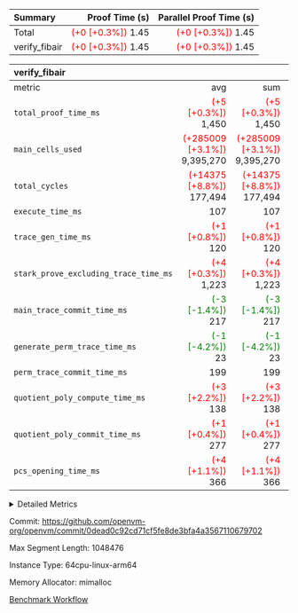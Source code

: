 | Summary | Proof Time (s) | Parallel Proof Time (s) |
|:---|---:|---:|
| Total | <span style='color: red'>(+0 [+0.3%])</span> 1.45 | <span style='color: red'>(+0 [+0.3%])</span> 1.45 |
| verify_fibair | <span style='color: red'>(+0 [+0.3%])</span> 1.45 | <span style='color: red'>(+0 [+0.3%])</span> 1.45 |


| verify_fibair |||||
|:---|---:|---:|---:|---:|
|metric|avg|sum|max|min|
| `total_proof_time_ms ` | <span style='color: red'>(+5 [+0.3%])</span> 1,450 | <span style='color: red'>(+5 [+0.3%])</span> 1,450 | <span style='color: red'>(+5 [+0.3%])</span> 1,450 | <span style='color: red'>(+5 [+0.3%])</span> 1,450 |
| `main_cells_used     ` | <span style='color: red'>(+285009 [+3.1%])</span> 9,395,270 | <span style='color: red'>(+285009 [+3.1%])</span> 9,395,270 | <span style='color: red'>(+285009 [+3.1%])</span> 9,395,270 | <span style='color: red'>(+285009 [+3.1%])</span> 9,395,270 |
| `total_cycles        ` | <span style='color: red'>(+14375 [+8.8%])</span> 177,494 | <span style='color: red'>(+14375 [+8.8%])</span> 177,494 | <span style='color: red'>(+14375 [+8.8%])</span> 177,494 | <span style='color: red'>(+14375 [+8.8%])</span> 177,494 |
| `execute_time_ms     ` |  107 |  107 |  107 |  107 |
| `trace_gen_time_ms   ` | <span style='color: red'>(+1 [+0.8%])</span> 120 | <span style='color: red'>(+1 [+0.8%])</span> 120 | <span style='color: red'>(+1 [+0.8%])</span> 120 | <span style='color: red'>(+1 [+0.8%])</span> 120 |
| `stark_prove_excluding_trace_time_ms` | <span style='color: red'>(+4 [+0.3%])</span> 1,223 | <span style='color: red'>(+4 [+0.3%])</span> 1,223 | <span style='color: red'>(+4 [+0.3%])</span> 1,223 | <span style='color: red'>(+4 [+0.3%])</span> 1,223 |
| `main_trace_commit_time_ms` | <span style='color: green'>(-3 [-1.4%])</span> 217 | <span style='color: green'>(-3 [-1.4%])</span> 217 | <span style='color: green'>(-3 [-1.4%])</span> 217 | <span style='color: green'>(-3 [-1.4%])</span> 217 |
| `generate_perm_trace_time_ms` | <span style='color: green'>(-1 [-4.2%])</span> 23 | <span style='color: green'>(-1 [-4.2%])</span> 23 | <span style='color: green'>(-1 [-4.2%])</span> 23 | <span style='color: green'>(-1 [-4.2%])</span> 23 |
| `perm_trace_commit_time_ms` |  199 |  199 |  199 |  199 |
| `quotient_poly_compute_time_ms` | <span style='color: red'>(+3 [+2.2%])</span> 138 | <span style='color: red'>(+3 [+2.2%])</span> 138 | <span style='color: red'>(+3 [+2.2%])</span> 138 | <span style='color: red'>(+3 [+2.2%])</span> 138 |
| `quotient_poly_commit_time_ms` | <span style='color: red'>(+1 [+0.4%])</span> 277 | <span style='color: red'>(+1 [+0.4%])</span> 277 | <span style='color: red'>(+1 [+0.4%])</span> 277 | <span style='color: red'>(+1 [+0.4%])</span> 277 |
| `pcs_opening_time_ms ` | <span style='color: red'>(+4 [+1.1%])</span> 366 | <span style='color: red'>(+4 [+1.1%])</span> 366 | <span style='color: red'>(+4 [+1.1%])</span> 366 | <span style='color: red'>(+4 [+1.1%])</span> 366 |



<details>
<summary>Detailed Metrics</summary>

|  | verify_program_compile_ms | total_cells | stark_prove_excluding_trace_time_ms | quotient_poly_compute_time_ms | quotient_poly_commit_time_ms | perm_trace_commit_time_ms | pcs_opening_time_ms | main_trace_commit_time_ms |
| --- | --- | --- | --- | --- | --- | --- | --- |
|  | 4 | 65,536 | 63 | 3 | 13 | 0 | 32 | 13 | 

| air_name | rows | quotient_deg | main_cols | interactions | constraints | cells |
| --- | --- | --- | --- | --- | --- | --- |
| AccessAdapterAir<2> |  | 4 |  | 5 | 11 |  | 
| AccessAdapterAir<4> |  | 4 |  | 5 | 11 |  | 
| AccessAdapterAir<8> |  | 4 |  | 5 | 11 |  | 
| FibonacciAir | 32,768 | 1 | 2 |  | 5 | 65,536 | 
| FriReducedOpeningAir |  | 4 |  | 39 | 60 |  | 
| NativePoseidon2Air<BabyBearParameters>, 1> |  | 4 |  | 136 | 530 |  | 
| PhantomAir |  | 4 |  | 3 | 4 |  | 
| ProgramAir |  | 1 |  | 1 | 4 |  | 
| VariableRangeCheckerAir |  | 1 |  | 1 | 4 |  | 
| VmAirWrapper<AluNativeAdapterAir, FieldArithmeticCoreAir> |  | 4 |  | 15 | 23 |  | 
| VmAirWrapper<BranchNativeAdapterAir, BranchEqualCoreAir<1> |  | 4 |  | 11 | 22 |  | 
| VmAirWrapper<JalNativeAdapterAir, JalCoreAir> |  | 4 |  | 7 | 6 |  | 
| VmAirWrapper<NativeAdapterAir<2, 0>, PublicValuesCoreAir> |  | 4 |  | 11 | 22 |  | 
| VmAirWrapper<NativeLoadStoreAdapterAir<1>, NativeLoadStoreCoreAir<1> |  | 4 |  | 15 | 16 |  | 
| VmAirWrapper<NativeLoadStoreAdapterAir<4>, NativeLoadStoreCoreAir<4> |  | 4 |  | 15 | 16 |  | 
| VmAirWrapper<NativeVectorizedAdapterAir<4>, FieldExtensionCoreAir> |  | 4 |  | 15 | 23 |  | 
| VmConnectorAir |  | 4 |  | 3 | 8 |  | 
| VolatileBoundaryAir |  | 4 |  | 4 | 16 |  | 

| group | trace_gen_time_ms | total_proof_time_ms | total_cycles | total_cells | stark_prove_excluding_trace_time_ms | quotient_poly_compute_time_ms | quotient_poly_commit_time_ms | perm_trace_commit_time_ms | pcs_opening_time_ms | main_trace_commit_time_ms | main_cells_used | generate_perm_trace_time_ms | execute_time_ms |
| --- | --- | --- | --- | --- | --- | --- | --- | --- | --- | --- | --- | --- | --- |
| verify_fibair | 120 | 1,450 | 177,494 | 25,418,392 | 1,223 | 138 | 277 | 199 | 366 | 217 | 9,395,270 | 23 | 107 | 

| group | air_name | rows | prep_cols | perm_cols | main_cols | cells |
| --- | --- | --- | --- | --- | --- | --- |
| verify_fibair | AccessAdapterAir<2> | 65,536 |  | 12 | 11 | 1,507,328 | 
| verify_fibair | AccessAdapterAir<4> | 32,768 |  | 12 | 13 | 819,200 | 
| verify_fibair | AccessAdapterAir<8> | 128 |  | 12 | 17 | 3,712 | 
| verify_fibair | FriReducedOpeningAir | 1,024 |  | 44 | 27 | 72,704 | 
| verify_fibair | NativePoseidon2Air<BabyBearParameters>, 1> | 16,384 |  | 160 | 399 | 9,158,656 | 
| verify_fibair | PhantomAir | 4,096 |  | 8 | 6 | 57,344 | 
| verify_fibair | ProgramAir | 8,192 |  | 8 | 10 | 147,456 | 
| verify_fibair | VariableRangeCheckerAir | 262,144 | 2 | 8 | 1 | 2,359,296 | 
| verify_fibair | VmAirWrapper<AluNativeAdapterAir, FieldArithmeticCoreAir> | 131,072 |  | 20 | 29 | 6,422,528 | 
| verify_fibair | VmAirWrapper<BranchNativeAdapterAir, BranchEqualCoreAir<1> | 32,768 |  | 16 | 23 | 1,277,952 | 
| verify_fibair | VmAirWrapper<JalNativeAdapterAir, JalCoreAir> | 4,096 |  | 12 | 9 | 86,016 | 
| verify_fibair | VmAirWrapper<NativeLoadStoreAdapterAir<1>, NativeLoadStoreCoreAir<1> | 32,768 |  | 24 | 22 | 1,507,328 | 
| verify_fibair | VmAirWrapper<NativeLoadStoreAdapterAir<4>, NativeLoadStoreCoreAir<4> | 16,384 |  | 24 | 31 | 901,120 | 
| verify_fibair | VmAirWrapper<NativeVectorizedAdapterAir<4>, FieldExtensionCoreAir> | 8,192 |  | 20 | 38 | 475,136 | 
| verify_fibair | VmConnectorAir | 2 | 1 | 8 | 4 | 24 | 
| verify_fibair | VolatileBoundaryAir | 32,768 |  | 8 | 11 | 622,592 | 

</details>


Commit: https://github.com/openvm-org/openvm/commit/0dead0c92cd71cf5fe8de3bfa4a3567110679702

Max Segment Length: 1048476

Instance Type: 64cpu-linux-arm64

Memory Allocator: mimalloc

[Benchmark Workflow](https://github.com/openvm-org/openvm/actions/runs/13212834972)
